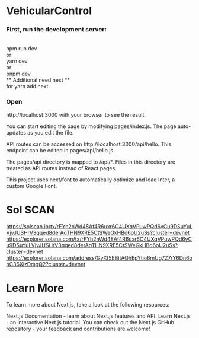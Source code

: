 # VehicularControl

### First, run the development server:
<br>
npm run dev<br>
or<br>
yarn dev<br>
 or<br>
pnpm dev<br>
** Additional need next ** <br>
for yarn add next
<br>

### Open 
http://localhost:3000 with your browser to see the result.

You can start editing the page by modifying pages/index.js. The page auto-updates as you edit the file.

API routes can be accessed on http://localhost:3000/api/hello. This endpoint can be edited in pages/api/hello.js.

The pages/api directory is mapped to /api/*. Files in this directory are treated as API routes instead of React pages.

This project uses next/font to automatically optimize and load Inter, a custom Google Font.

# Sol SCAN

https://solscan.io/tx/rFYh2nWd48Af4R6uxr6C4UXqVPuwPQd6yCu9DSuYuLVjvJUSHrV3qqed8derAqTHN9XRE5CtSWeGkHBd6oU2uSs?cluster=devnet <br>
https://explorer.solana.com/tx/rFYh2nWd48Af4R6uxr6C4UXqVPuwPQd6yCu9DSuYuLVjvJUSHrV3qqed8derAqTHN9XRE5CtSWeGkHBd6oU2uSs?cluster=devnet<br>
https://explorer.solana.com/address/GyXt5EBitAQhEpYtio6mUg7Z7rY6Dn6ohC36XjzDmgQ2?cluster=devnet <br>

# Learn More
To learn more about Next.js, take a look at the following resources:

Next.js Documentation - learn about Next.js features and API.
Learn Next.js - an interactive Next.js tutorial.
You can check out the Next.js GitHub repository - your feedback and contributions are welcome!


